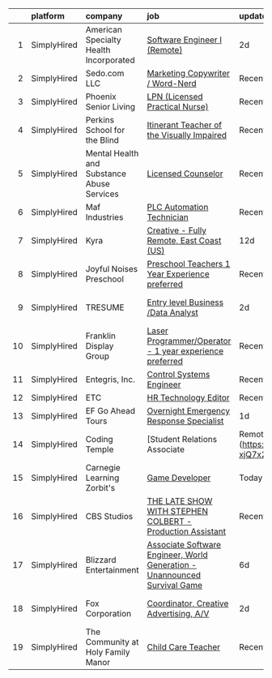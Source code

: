 

|    | platform    | company                                    | job                                                                                                                                                                                        | update_time   | location                |
|---:|:------------|:-------------------------------------------|:-------------------------------------------------------------------------------------------------------------------------------------------------------------------------------------------|:--------------|:------------------------|
|  1 | SimplyHired | American Specialty Health Incorporated     | [Software Engineer I (Remote)](https://www.simplyhired.com/job/QkRptm51jmrkpHfN56dRyHZ_TLPCsgGijcjUYhofnAAPlokvX2U4Zw?q=creative+programming)                                              | 2d            | Remote                  |
|  2 | SimplyHired | Sedo.com LLC                               | [Marketing Copywriter / Word-Nerd](https://www.simplyhired.com/job/LZP_Ovcp4e5v6ByHyZJQMsFjQoGnwD42FevH03biFKuDa57D0y27mw?q=creative+programming)                                          | Recently      | Boston, MA              |
|  3 | SimplyHired | Phoenix Senior Living                      | [LPN (Licensed Practical Nurse)](https://www.simplyhired.com/job/KBvzIyiIn-F_8CIMRwp3w9R25NYmTKQCuF4MvlTv2fm1JD04KmX_nQ?q=creative+programming)                                            | Recently      | Anniston, AL            |
|  4 | SimplyHired | Perkins School for the Blind               | [Itinerant Teacher of the Visually Impaired](https://www.simplyhired.com/job/788ablg0AuYha4gFqYAs1lnf7RWsJoVot1dsa7XsiUmdR0U3KnNWBg?q=creative+programming)                                | Recently      | Watertown, MA           |
|  5 | SimplyHired | Mental Health and Substance Abuse Services | [Licensed Counselor](https://www.simplyhired.com/job/zbwx0u6JxCU1cui3cVn_pdmiuASpjcLS7DaKArEvnKfwsaMqp6EiIQ?q=creative+programming)                                                        | Recently      | Buffalo Grove, IL       |
|  6 | SimplyHired | Maf Industries                             | [PLC Automation Technician](https://www.simplyhired.com/job/LOLpcy-E3ac4GthNms29tUOqseje7V99rUVRcjrLOCmAMnyFepMMtg?q=creative+programming)                                                 | Recently      | Union Gap, WA           |
|  7 | SimplyHired | Kyra                                       | [Creative - Fully Remote, East Coast (US)](https://www.simplyhired.com/job/NOIQFa-T1S5vlsgom_lnL8LV0u7H4FaH0v3mDceH43Rz92nCem-iAQ?q=creative+programming)                                  | 12d           | New York, NY            |
|  8 | SimplyHired | Joyful Noises Preschool                    | [Preschool Teachers 1 Year Experience preferred](https://www.simplyhired.com/job/OewPZIHo9fkke6F6wHqaAiUgZntqybYJW73C6t8Ec5yNqwD_1iN7hA?q=creative+programming)                            | Recently      | Topsfield, MA           |
|  9 | SimplyHired | TRESUME                                    | [Entry level Business /Data Analyst](https://www.simplyhired.com/job/syakwlcvpxy7LwwBMakFU6yjbwYJyjycViCTQQGWnvx2T2Ko2dHaeA?q=creative+programming)                                        | 2d            | Dallas, TX +3 locations |
| 10 | SimplyHired | Franklin Display Group                     | [Laser Programmer/Operator - 1 year experience preferred](https://www.simplyhired.com/job/gmUWU0_Lwm_KOtMZl3hGXFFjMyDmtipYJzK6RDKejRJcMBUawz0gQg?q=creative+programming)                   | Recently      | Belvidere, IL           |
| 11 | SimplyHired | Entegris, Inc.                             | [Control Systems Engineer](https://www.simplyhired.com/job/w4U-Mq4LqnktggBllrf__oTKQylIWHxjrZbIboeQAeTvwvTuO9rv8g?q=creative+programming)                                                  | Recently      | Burnet, TX              |
| 12 | SimplyHired | ETC                                        | [HR Technology Editor](https://www.simplyhired.com/job/H7I9d1vWqp27M6pTKd34VzdzK6t1ILuI2tM_Qk4u0HQSNJdndh7U9Q?q=creative+programming)                                                      | Recently      | Remote                  |
| 13 | SimplyHired | EF Go Ahead Tours                          | [Overnight Emergency Response Specialist](https://www.simplyhired.com/job/u5yEGmVlVG7naDOrqOWt1jydcFlvXHkKF7MDDGd230GS-MtFDei7YA?q=creative+programming)                                   | 1d            | Remote                  |
| 14 | SimplyHired | Coding Temple                              | [Student Relations Associate | Remote](https://www.simplyhired.com/job/dvUd7fP5L2VF1Z44nbQLLCcS-xjQ7x27I5fhRWijBJhPKII9s6mfhg?q=creative+programming)                                      | Recently      | Remote                  |
| 15 | SimplyHired | Carnegie Learning Zorbit's                 | [Game Developer](https://www.simplyhired.com/job/Z1qsd6lFV5rY4UYHiguotl48IWv3kp3jzIPO--lKufjEHxQCEJ-c_A?q=creative+programming)                                                            | Today         | Remote                  |
| 16 | SimplyHired | CBS Studios                                | [THE LATE SHOW WITH STEPHEN COLBERT - Production Assistant](https://www.simplyhired.com/job/n8XsCvYIJJ9nluXJBTGJDUTiYPF1bahm8upwULzifyM9bhkJatPd-g?q=creative+programming)                 | Recently      | New York, NY            |
| 17 | SimplyHired | Blizzard Entertainment                     | [Associate Software Engineer, World Generation - Unannounced Survival Game](https://www.simplyhired.com/job/YifGn-CGiKRDeJBLOFSnu0ZMQS3-hNRT1NhLmR98HInob1KQi4dvGQ?q=creative+programming) | 6d            | Irvine, CA              |
| 18 | SimplyHired | Fox Corporation                            | [Coordinator, Creative Advertising, A/V](https://www.simplyhired.com/job/DS32HqyQwN-i96d2CnI-ltHT_CI2R8f1aWhxR7yubs0hQ85aS9zLXg?q=creative+programming)                                    | 2d            | Los Angeles, CA         |
| 19 | SimplyHired | The Community at Holy Family Manor         | [Child Care Teacher](https://www.simplyhired.com/job/AOKgnwsnUKzxzUfYVXB8mgrc3aVcac8tBsHuHQiPz2q84Jdsf_IX_Q?q=creative+programming)                                                        | Recently      | Pittsburgh, PA          |